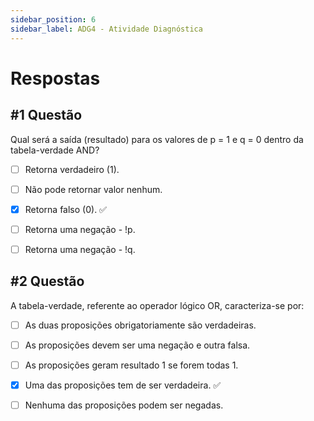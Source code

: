 ```yaml
---
sidebar_position: 6
sidebar_label: ADG4 - Atividade Diagnóstica
---
```


# Respostas


## #1 Questão

  


Qual será a saída (resultado) para os valores de p = 1 e q = 0 dentro da tabela-verdade AND?

  

- [ ] Retorna verdadeiro (1). 

- [ ] Não pode retornar valor nenhum.

- [x] Retorna falso (0). ✅

- [ ] Retorna uma negação - !p.

- [ ] Retorna uma negação - !q.



## #2 Questão

  


A tabela-verdade, referente ao operador lógico OR, caracteriza-se por:

  

- [ ] As duas proposições obrigatoriamente são verdadeiras.

- [ ] As proposições devem ser uma negação e outra falsa.

- [ ] As proposições geram resultado 1 se forem todas 1.

- [x] Uma das proposições tem de ser verdadeira. ✅

- [ ] Nenhuma das proposições podem ser negadas.